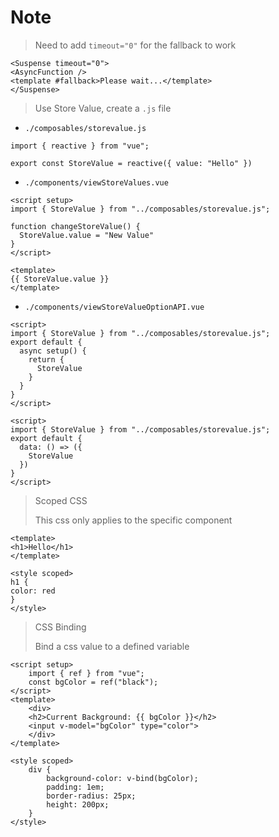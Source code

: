 # Note

> Need to add `timeout="0"` for the fallback to work
```vue
<Suspense timeout="0">
<AsyncFunction />
<template #fallback>Please wait...</template>
</Suspense>
```

> Use Store Value, create a `.js` file

- `./composables/storevalue.js`
```vue
import { reactive } from "vue";

export const StoreValue = reactive({ value: "Hello" })
```

- `./components/viewStoreValues.vue`
```vue
<script setup>
import { StoreValue } from "../composables/storevalue.js";

function changeStoreValue() {
  StoreValue.value = "New Value"
}
</script>

<template>
{{ StoreValue.value }}
</template>
```

- `./components/viewStoreValueOptionAPI.vue`
```vue
<script>
import { StoreValue } from "../composables/storevalue.js";
export default {
  async setup() {
    return {
      StoreValue
    }
  }
}
</script>
```

```vue
<script>
import { StoreValue } from "../composables/storevalue.js";
export default {
  data: () => ({
    StoreValue
  })
}
</script>
```

> Scoped CSS
> 
> This css only applies to the specific component
```vue
<template>
<h1>Hello</h1>
</template>

<style scoped>
h1 {
color: red
}
</style>
```

> CSS Binding
> 
> Bind a css value to a defined variable
```vue
<script setup>
    import { ref } from "vue";
    const bgColor = ref("black");
</script>
<template>
    <div>
    <h2>Current Background: {{ bgColor }}</h2>
    <input v-model="bgColor" type="color">
    </div>
</template>

<style scoped>
    div {
        background-color: v-bind(bgColor);
        padding: 1em;
        border-radius: 25px;
        height: 200px;
    }
</style>
```
